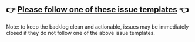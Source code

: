 ## 👉 [Please follow one of these issue templates](https://github.com/pytorch/fairseq/issues/new/choose) 👈

Note: to keep the backlog clean and actionable, issues may be immediately closed if they do not follow one of the above issue templates.



